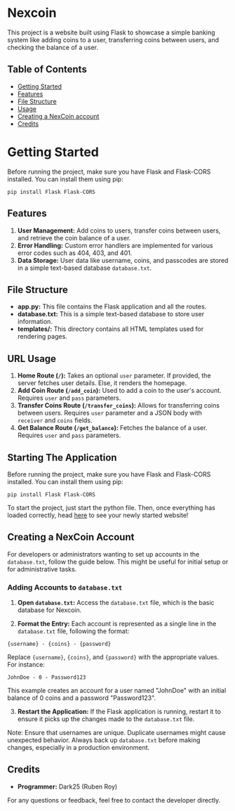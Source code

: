# Nexcoin

This project is a website built using Flask to showcase a simple banking system like adding coins to a user, transferring coins between users, and checking the balance of a user.

## Table of Contents

- [Getting Started](#getting-started)
- [Features](#features)
- [File Structure](#file-structure)
- [Usage](#usage)
- [Creating a NexCoin account](#creating-a-nexcoin-account)
- [Credits](#credits)

# Getting Started

Before running the project, make sure you have Flask and Flask-CORS installed. You can install them using pip:
```
pip install Flask Flask-CORS
```

## Features

1. **User Management:** Add coins to users, transfer coins between users, and retrieve the coin balance of a user.
2. **Error Handling:** Custom error handlers are implemented for various error codes such as 404, 403, and 401.
3. **Data Storage:** User data like username, coins, and passcodes are stored in a simple text-based database `database.txt`.

## File Structure

- **app.py:** This file contains the Flask application and all the routes.
- **database.txt:** This is a simple text-based database to store user information.
- **templates/:** This directory contains all HTML templates used for rendering pages.

## URL Usage

1. **Home Route (`/`):** Takes an optional `user` parameter. If provided, the server fetches user details. Else, it renders the homepage.
2. **Add Coin Route (`/add_coin`):** Used to add a coin to the user's account. Requires `user` and `pass` parameters.
3. **Transfer Coins Route (`/transfer_coins`):** Allows for transferring coins between users. Requires `user` parameter and a JSON body with `receiver` and `coins` fields.
4. **Get Balance Route (`/get_balance`):** Fetches the balance of a user. Requires `user` and `pass` parameters.

## Starting The Application

Before running the project, make sure you have Flask and Flask-CORS installed. You can install them using pip:
```
pip install Flask Flask-CORS
```
To start the project, just start the python file. Then, once everything has loaded correctly, head [here](http://127.0.0.1:8080) to see your newly started website!

## Creating a NexCoin Account

For developers or administrators wanting to set up accounts in the `database.txt`, follow the guide below. This might be useful for initial setup or for administrative tasks.

### Adding Accounts to `database.txt`

1. **Open `database.txt`:** Access the `database.txt` file, which is the basic database for Nexcoin.

2. **Format the Entry:** Each account is represented as a single line in the `database.txt` file, following the format:

```
{username} - {coins} - {password}
```
Replace `{username}`, `{coins}`, and `{password}` with the appropriate values. For instance:
```
JohnDoe - 0 - Password123
```
This example creates an account for a user named "JohnDoe" with an initial balance of 0 coins and a password "Password123".

3. **Restart the Application:** If the Flask application is running, restart it to ensure it picks up the changes made to the `database.txt` file.

Note: Ensure that usernames are unique. Duplicate usernames might cause unexpected behavior. Always back up `database.txt` before making changes, especially in a production environment.

## Credits

- **Programmer:** Dark25 (Ruben Roy)

For any questions or feedback, feel free to contact the developer directly.
